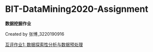 # BIT-DataMining2020-Assignment

**数据挖掘作业**

Created by 张博_3220190916


[互评作业1: 数据探索性分析与数据预处理](./BIT-DM2-A1)

